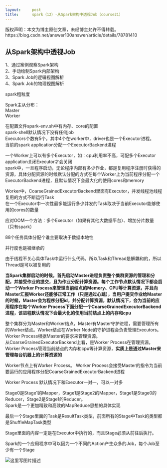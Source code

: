 ```yaml
---
layout:     post
title:      spark（12）-从Spark架构中透视Job（course21）
---
```

<div id="article_content" class="article_content clearfix csdn-tracking-statistics" data-pid="blog" data-mod="popu_307" data-dsm="post">
								<div class="article-copyright">
					版权声明：本文为博主原创文章，未经博主允许不得转载。					https://blog.csdn.net/answer100answer/article/details/78781410				</div>
								            <div id="content_views" class="markdown_views prism-atelier-sulphurpool-light">
							<!-- flowchart 箭头图标 勿删 -->
							<svg xmlns="http://www.w3.org/2000/svg" style="display: none;"><path stroke-linecap="round" d="M5,0 0,2.5 5,5z" id="raphael-marker-block" style="-webkit-tap-highlight-color: rgba(0, 0, 0, 0);"></path></svg>
							<h2 id="从spark架构中透视job">从Spark架构中透视Job</h2>

<p>1、通过案例观察Spark架构  <br>
2、手动绘制Spark内部架构  <br>
3、Spark Job的逻辑视图解析  <br>
4、Spark Job的物理视图解析</p>

<p>spark粗粒度</p>

<p>Spark主从分布：  <br>
Master  <br>
Worker</p>

<p>在配置文件spark-env.sh中有内存、core的配置  <br>
spark-shell默认情况下没有任何job  <br>
Executors个数有5个，其中4个在worker中，driver也是一个Executor进程。  <br>
当前的spark application分配一个ExecutorBackend进程</p>

<p>一个Worker上可以有多个Executor，如：cpu利用率不高，可配多个Executor  <br>
application关闭Executor才会关闭  <br>
spark中，一旦程序启动，无论程序内部有多少作业，都是复用程序注册时获得的资源，具体分配资源的时候默认分配的方式在每个Worker上为当前程序分配一个ExecutorBackend进程，且默认情况下会最大化的使用cores和memory</p>

<p>Worker中，CoarseGrainedExecutorBackend里面有Executor，并发线程池线程复用的方式不断运行Task  <br>
在一个Executor中一次性最多能运行多少并发的Task取决于当前Executor能够使用的cores的数量</p>

<p>应对OOM一个方法：多个Executor（如果有其他大数据平台）、增加分片数量（只有spark）</p>

<p>88个任务具体分配个谁主要取决于数据本地性</p>

<p>并行度也是被继承的</p>

<p>由于线程不关心具体Task中运行什么代码，所以Task和Thread是解耦和的，所以Thread是可以被复用的</p>

<p><strong>当Spark集群启动的时候，首先启动Master进程负责整个集群资源的管理和分配，并接受作业的提交，且为作业分配计算资源。每个工作节点默认情况下都会启动一个Worker Process来管理当前结点的Memory、CPU等计算资源，并且向Master汇报Worker还能够正常工作（只是通过心跳），当用户提交作业给Master的时候，Master会为程序分配id，并分配计算资源，默认情况下，会为当前的应用程序在每个Worker Process下面分配一个CoarseGrainedExecutorBackend进程，该进程默认情况下会最大化的使用当前结点上的内存和cpu</strong></p>

<p>整个集群分为Master和Worker结点，Master有Master守护进程，需要管理所有的Worker结点。Worker结点在Worker Node的守护进程会负责管理Executors。Worker Process根据Master的要求来管理资源。 <br>
从CoarseGrainedExecutorBackend上看，是Worker Process在管理资源。Worker Process管理当前结点的内存和cpu等计算资源，<strong>实质上是通过Master来管理每台机器上的计算资源的</strong></p>

<p>Worker节点上有Worker Process。 Worker Process会接受Master的指令为当前要运行的应用程序分配CoarseGrainedExecutorBackend进程</p>

<p>Worker Process 默认情况下和Executor一对一，可以一对多</p>

<p>Stage0是Stage1的Mapper，Stage1是Stage2的Mapper，Stage1是Stage0的Reducer，Stage2是Stage1的Reducer。  <br>
Spark是一个更加精致和高效的MapReduce思想的具体实现</p>

<p>最后一个Stage里面的Task是ResultTask类型，前面所有的Stage中Task的类型都是ShuffleMapTask类型</p>

<p>Stage里面的内容一定是在Executor中执行的，而且Stage必须从前往后执行。</p>

<p>Spark的一个应用程序中可以因为一个不同的Action产生众多的Job，每个Job至少有一个Stage</p>

<p><img src="https://img-blog.csdn.net/20160811235138174" alt="这里写图片描述" title=""></p>            </div>
						<link href="https://csdnimg.cn/release/phoenix/mdeditor/markdown_views-9e5741c4b9.css" rel="stylesheet">
                </div>